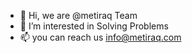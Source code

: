 - 👋 Hi, we are @metiraq Team
- 👀 I’m interested in Solving Problems
- 📫 you can reach us info@metiraq.com

<!---
metiraq/metiraq is a ✨ special ✨ repository because its `README.md` (this file) appears on your GitHub profile.
You can click the Preview link to take a look at your changes.
--->

